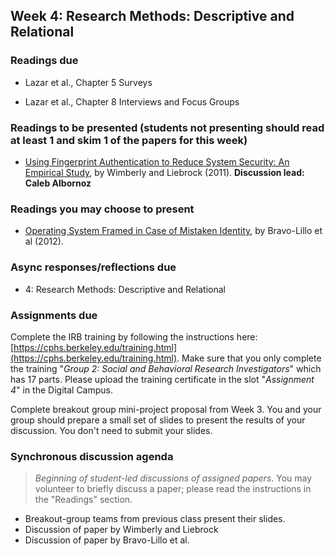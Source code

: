 ## Week 4: Research Methods: Descriptive and Relational

### Readings due

  - Lazar et al., Chapter 5 Surveys

  - Lazar et al., Chapter 8 Interviews and Focus Groups

### Readings to be presented (students not presenting should read at least 1 and skim 1 of the papers for this week)

  - [Using Fingerprint Authentication to Reduce System Security: An Empirical Study](https://drive.google.com/file/d/1iXa3nLVlDFnsRxzT5d1d3Dpnr1mNX2i7/view?usp=sharing), by Wimberly and Liebrock (2011).  **Discussion lead: Caleb Albornoz**


### Readings you may choose to present

  - [Operating System Framed in Case of Mistaken Identity](https://www.microsoft.com/en-us/research/wp-content/uploads/2016/02/osframed.pdf), by Bravo-Lillo et al (2012).


### Async responses/reflections due

  - 4: Research Methods: Descriptive and Relational


### Assignments due

Complete the IRB training by following the instructions here: [https://cphs.berkeley.edu/training.html](https://cphs.berkeley.edu/training.html). Make sure that you only complete the training "*Group 2: Social and Behavioral Research Investigators*" which has 17 parts.  Please upload the training certificate in the slot "*Assignment 4*" in the Digital Campus.

Complete breakout group mini-project proposal from Week 3. You and your group should prepare a small set of slides to present the results of your discussion. You don't need to submit your slides.



### Synchronous discussion agenda

> *Beginning of student-led discussions of assigned papers*. You may volunteer to briefly discuss a paper; please read the instructions in the "Readings" section.

* Breakout-group teams from previous class present their slides.
* Discussion of paper by Wimberly and Liebrock
* Discussion of paper by Bravo-Lillo et al.
